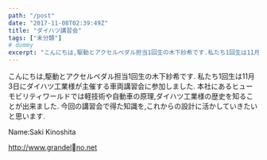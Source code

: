 ```yaml
---
path: "/post"
date: "2017-11-08T02:39:49Z"
title: "ダイハツ講習会"
tags: ["未分類"]
# dummy
excerpt: "こんにちは,駆動とアクセルペダル担当1回生の木下紗希です.私たち1回生は11月3日にダイハツ工業様が主催する車両講習会に参加しました.本社にあるヒューモビリティワールドでは軽技術や自動車の原理,ダイ..."
---
```




こんにちは,駆動とアクセルペダル担当1回生の木下紗希です.
私たち1回生は11月3日にダイハツ工業様が主催する車両講習会に参加しました.
本社にあるヒューモビリティワールドでは軽技術や自動車の原理,ダイハツ工業様の歴史を知ることが出来ました.
今回の講習会で得た知識を,これからの設計に活かしていきたいと思います.

Name:Saki Kinoshita

http://www.grandelno.net